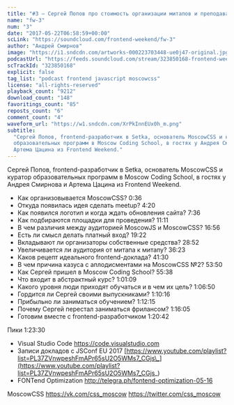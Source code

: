 ```yaml
---
title: "#3 – Сергей Попов про стоимость организации митапов и преподавание"
name: "fw-3"
num: "3"
date: "2017-05-22T06:58:59+00:00"
scLink: "https://soundcloud.com/frontend-weekend/fw-3"
author: "Андрей Смирнов"
image: "https://i1.sndcdn.com/artworks-000223703448-ue0j47-original.jpg"
podcastUrl: "https://feeds.soundcloud.com/stream/323850168-frontend-weekend-fw-3.m4a"
scTrackId: "323850168"
explicit: false
tag_list: "podcast frontend javascript moscowcss"
license: "all-rights-reserved"
playback_count: "9212"
download_count: "148"
favoritings_count: "85"
reposts_count: "6"
comment_count: "4"
waveform_url: "https://w1.sndcdn.com/XrPkInnEUx0h_m.png"
subtitle:
  "Сергей Попов, frontend-разработчик в Setka, основатель MoscowCSS и куратор
  образовательных программ в Moscow Coding School, в гостях у Андрея Смирнова и
  Артема Цацина из Frontend Weekend."
---
```


Сергей Попов, frontend-разработчик в Setka, основатель MoscowCSS и куратор
образовательных программ в Moscow Coding School, в гостях у Андрея Смирнова и
Артема Цацина из Frontend Weekend.

- Как организовывается MoscowCSS? 0:36
- Откуда появилась идея сделать meetup? 4:20
- Как появился логотип и когда ждать обновления сайта? 7:36
- Как подбираются площадки для проведения? <timecode sec="671">11:11</timecode>
- В чем различия между аудиторией MoscowJS и MoscowCSS?
  <timecode sec="1016">16:56</timecode>
- Есть ли смысл делать платный вход? <timecode sec="1162">19:22</timecode>
- Вкладывают ли организаторы собственные средства?
  <timecode sec="1732">28:52</timecode>
- Увеличивается ли аудитория от митапа к митапу?
  <timecode sec="2183">36:23</timecode>
- Каков рецепт идеального frontend-доклада?
  <timecode sec="2490">41:30</timecode>
- В чем причина казуса с аплодисментами на MoscowCSS №2?
  <timecode sec="3230">53:50</timecode>
- Как Сергей пришел в Moscow Coding School?
  <timecode sec="3338">55:38</timecode>
- Что входит в абстрактный курс? <timecode sec="3669">1:01:09</timecode>
- Какого уровня люди приходят обучаться и в чем их цель?
  <timecode sec="4010">1:06:50</timecode>
- Гордится ли Сергей своими выпускниками?
  <timecode sec="4216">1:10:16</timecode>
- Прибыльно ли заниматься обучением? <timecode sec="4335">1:12:15</timecode>
- Почему Сергей перестал заниматься фрилансом?
  <timecode sec="4565">1:16:05</timecode>
- Готовим вместе с frontend-разработчиком
  <timecode sec="4842">1:20:42</timecode>

Пики <timecode sec="5010">1:23:30</timecode>

- Visual Studio Code <https://code.visualstudio.com>
- Записи докладов с JSConf EU 2017
  [https://www.youtube.com/playlist?list=PL37ZVnwpeshFmAPr65sU2O5WMs7_CGjs\_](https://www.youtube.com/playlist?list=PL37ZVnwpeshFmAPr65sU2O5WMs7_CGjs_)
- FONTend Optimization <http://telegra.ph/fontend-optimization-05-16>

MoscowCSS <https://vk.com/css_moscow> <https://twitter.com/css_moscow>

